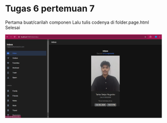 # Tugas 6 pertemuan 7
Pertama buat/carilah componen
Lalu tulis codenya di folder.page.html
Selesai

![SS](ss.png)